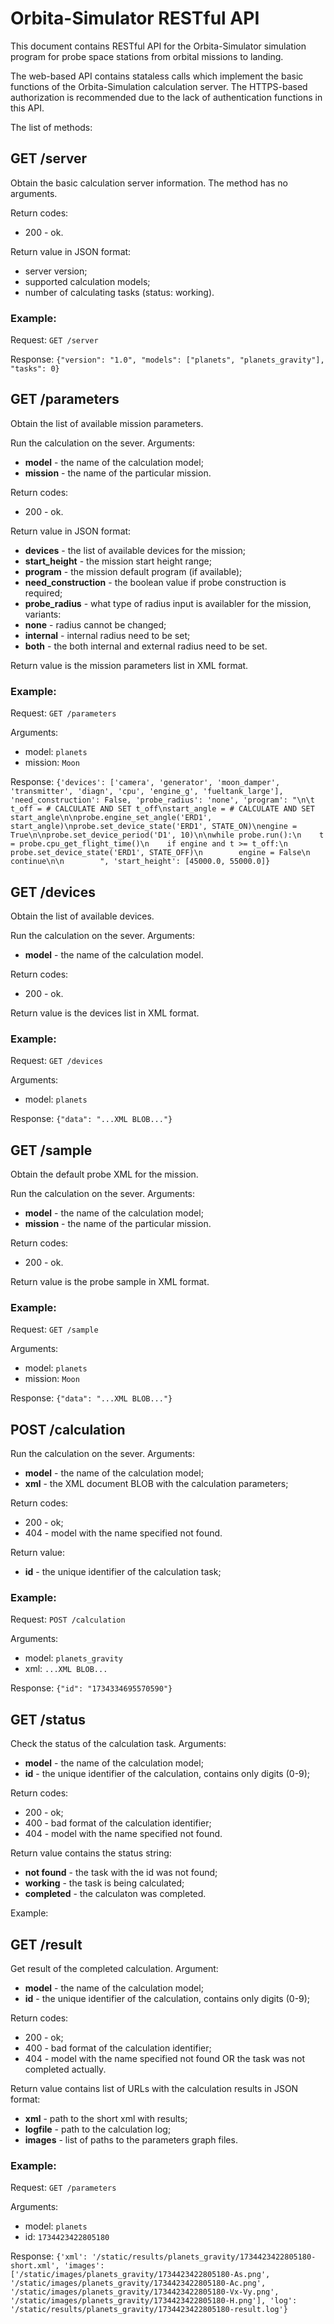 # Orbita-Simulator RESTful API

This document contains RESTful API for the Orbita-Simulator simulation
program for probe space stations from orbital missions to landing.

The web-based API contains stataless calls which implement the basic
functions of the Orbita-Simulation calculation server. The HTTPS-based
authorization is recommended due to the lack of authentication
functions in this API.

The list of methods:

## GET /server

Obtain the basic calculation server information. The
method has no arguments.

Return codes:

* 200 - ok.

Return value in JSON format:

* server version;
* supported calculation models;
* number of calculating tasks (status: working).

### Example:

Request: `GET /server`

Response: `{"version": "1.0", "models": ["planets", "planets_gravity"], "tasks": 0}`

## GET /parameters

Obtain the list of available mission parameters.

Run the calculation on the sever. Arguments:

* **model** - the name of the calculation model;
* **mission** - the name of the particular mission.

Return codes:

* 200 - ok.

Return value in JSON format:

* **devices** - the list of available devices for the mission;
* **start_height** - the mission start height range;
* **program** - the mission default program (if available);
* **need_construction** - the boolean value if probe construction is required;
* **probe_radius** - what type of radius input is availabler for the mission, variants:
 * **none** - radius cannot be changed;
 * **internal** - internal radius need to be set;
 * **both** - the both internal and external radius need to be set.

Return value is the mission parameters list in XML format.

### Example:

Request: `GET /parameters`

Arguments:

* model: `planets`
* mission: `Moon`

Response: `{'devices': ['camera', 'generator', 'moon_damper', 'transmitter', 'diagn', 'cpu', 'engine_g', 'fueltank_large'], 'need_construction': False, 'probe_radius': 'none', 'program': "\n\t  t_off = # CALCULATE AND SET t_off\nstart_angle = # CALCULATE AND SET start_angle\n\nprobe.engine_set_angle('ERD1', start_angle)\nprobe.set_device_state('ERD1', STATE_ON)\nengine = True\n\nprobe.set_device_period('D1', 10)\n\nwhile probe.run():\n    t = probe.cpu_get_flight_time()\n    if engine and t >= t_off:\n        probe.set_device_state('ERD1', STATE_OFF)\n        engine = False\n        continue\n\n        ", 'start_height': [45000.0, 55000.0]}`

## GET /devices

Obtain the list of available devices.

Run the calculation on the sever. Arguments:

* **model** - the name of the calculation model.

Return codes:

* 200 - ok.

Return value is the devices list in XML format.

### Example:

Request: `GET /devices`

Arguments:

* model: `planets`

Response: `{"data": "...XML BLOB..."}`

## GET /sample

Obtain the default probe XML for the mission.

Run the calculation on the sever. Arguments:

* **model** - the name of the calculation model;
* **mission** - the name of the particular mission.

Return codes:

* 200 - ok.

Return value is the probe sample in XML format.

### Example:

Request: `GET /sample`

Arguments:

* model: `planets`
* mission: `Moon`

Response: `{"data": "...XML BLOB..."}`

## POST /calculation

Run the calculation on the sever. Arguments:

* **model** - the name of the calculation model;
* **xml** - the XML document BLOB with the calculation parameters;

Return codes:

* 200 - ok;
* 404 - model with the name specified not found.

Return value:

* **id** - the unique identifier of the calculation task;

### Example:

Request: `POST /calculation`

Arguments:

* model: `planets_gravity`
* xml: `...XML BLOB...`

Response: `{"id": "1734334695570590"}`

## GET /status

Check the status of the calculation task. Arguments:

* **model** - the name of the calculation model;
* **id** - the unique identifier of the calculation, contains only digits (0-9);

Return codes:

* 200 - ok;
* 400 - bad format of the calculation identifier;
* 404 - model with the name specified not found.

Return value contains the status string:

* **not found** - the task with the id was not found;
* **working** - the task is being calculated;
* **completed** - the calculaton was completed.

Example:


## GET /result

Get result of the completed calculation. Argument:

* **model** - the name of the calculation model;
* **id** - the unique identifier of the calculation, contains only digits (0-9);

Return codes:

* 200 - ok;
* 400 - bad format of the calculation identifier;
* 404 - model with the name specified not found OR the task was not completed actually.

Return value contains list of URLs with the calculation results in
JSON format:

* **xml** - path to the short xml with results;
* **logfile** - path to the calculation log;
* **images** - list of paths to the parameters graph files.

### Example:

Request: `GET /parameters`

Arguments:

* model: `planets`
* id: `1734423422805180`

Response: `{'xml': '/static/results/planets_gravity/1734423422805180-short.xml', 'images': ['/static/images/planets_gravity/1734423422805180-As.png', '/static/images/planets_gravity/1734423422805180-Ac.png', '/static/images/planets_gravity/1734423422805180-Vx-Vy.png', '/static/images/planets_gravity/1734423422805180-H.png'], 'log': '/static/results/planets_gravity/1734423422805180-result.log'}`

